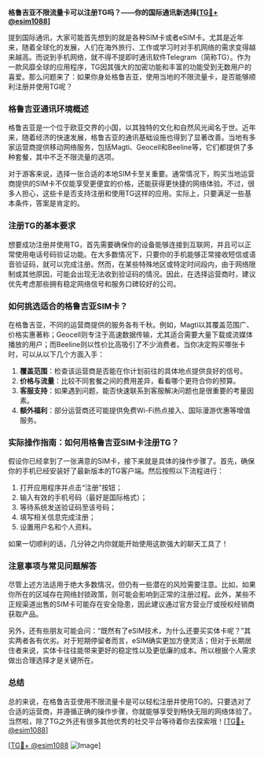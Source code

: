 **格鲁吉亚不限流量卡可以注册TG吗？——你的国际通讯新选择[[TG💪+ @esim1088](https://t.me/s/esim1088)]**

提到国际通讯，大家可能首先想到的就是各种SIM卡或者eSIM卡。尤其是近年来，随着全球化的发展，人们在海外旅行、工作或学习时对手机网络的需求变得越来越高。而说到手机网络，就不得不提即时通讯软件Telegram（简称TG）。作为一款风靡全球的应用程序，TG因其强大的加密功能和丰富的功能受到无数用户的喜爱。那么问题来了：如果你身处格鲁吉亚，使用当地的不限流量卡，是否能够顺利注册并使用TG呢？

### 格鲁吉亚通讯环境概述

格鲁吉亚是一个位于欧亚交界的小国，以其独特的文化和自然风光闻名于世。近年来，随着经济的快速发展，格鲁吉亚的通讯基础设施也得到了显著改善。当地有多家运营商提供移动网络服务，包括Magti、Geocell和Beeline等，它们都提供了多种套餐，其中不乏不限流量的选项。

对于游客来说，选择一张合适的本地SIM卡至关重要。通常情况下，购买当地运营商提供的SIM卡不仅能享受更便宜的价格，还能获得更快捷的网络体验。不过，很多人担心，这些卡是否支持注册和使用TG这样的应用。实际上，只要满足一些基本条件，答案是肯定的。

### 注册TG的基本要求

想要成功注册并使用TG，首先需要确保你的设备能够连接到互联网，并且可以正常使用电话号码验证功能。在大多数情况下，只要你的手机能够正常接收短信或语音验证码，就可以完成注册。然而，在某些特殊地区或特定时间段内，由于网络限制或其他原因，可能会出现无法收到验证码的情况。因此，在选择运营商时，建议优先考虑那些拥有稳定网络信号和服务口碑较好的公司。

### 如何挑选适合的格鲁吉亚SIM卡？

在格鲁吉亚，不同的运营商提供的服务各有千秋。例如，Magti以其覆盖范围广、价格实惠著称；Geocell则专注于高速数据传输，尤其适合需要大量下载或流媒体播放的用户；而Beeline则以性价比高吸引了不少消费者。当你决定购买哪张卡时，可以从以下几个方面入手：

1. **覆盖范围**：检查该运营商是否能在你计划前往的具体地点提供良好的信号。
2. **价格与流量**：比较不同套餐之间的费用差异，看看哪个更符合你的预算。
3. **客服支持**：如果遇到问题，能否快速联系到客服解决问题也是很重要的考量因素。
4. **额外福利**：部分运营商还可能提供免费Wi-Fi热点接入、国际漫游优惠等增值服务。

### 实际操作指南：如何用格鲁吉亚SIM卡注册TG？

假设你已经拿到了一张满意的SIM卡，接下来就是具体的操作步骤了。首先，确保你的手机已经安装好了最新版本的TG客户端。然后按照以下流程进行：

1. 打开应用程序并点击“注册”按钮；
2. 输入有效的手机号码（最好是国际格式）；
3. 等待系统发送验证码至该号码；
4. 填写相关信息完成注册；
5. 设置用户名和个人资料。

如果一切顺利的话，几分钟之内你就能开始使用这款强大的聊天工具了！

### 注意事项与常见问题解答

尽管上述方法适用于绝大多数情况，但仍有一些潜在的风险需要注意。比如，如果你所在的区域存在网络封锁政策，则可能会影响到正常的注册过程。此外，某些不正规渠道出售的SIM卡可能存在安全隐患，因此建议通过官方营业厅或授权经销商获取产品。

另外，还有些朋友可能会问：“既然有了eSIM技术，为什么还要买实体卡呢？”其实两者各有优劣。对于短期停留者而言，eSIM确实更加方便灵活；但对于长期居住者来说，实体卡往往能带来更好的稳定性以及更低廉的成本。所以根据个人需求做出合理选择才是关键所在。

### 总结

总的来说，在格鲁吉亚使用不限流量卡是可以轻松注册并使用TG的。只要选对了合适的运营商，并遵循正确的操作步骤，你就能够享受到畅快无阻的网络体验了。当然啦，除了TG之外还有很多其他优秀的社交平台等待着你去探索哦！[[TG💪+ @esim1088](https://t.me/s/esim1088)]

[[TG💪+ @esim1088](https://t.me/s/esim1088) ![Image](https://i.postimg.cc/4NQfJmqS/Snipaste-2025-05-13-00-14-12.png)]